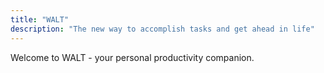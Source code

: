 ```yaml
---
title: "WALT"
description: "The new way to accomplish tasks and get ahead in life"
---
```


Welcome to WALT - your personal productivity companion.
